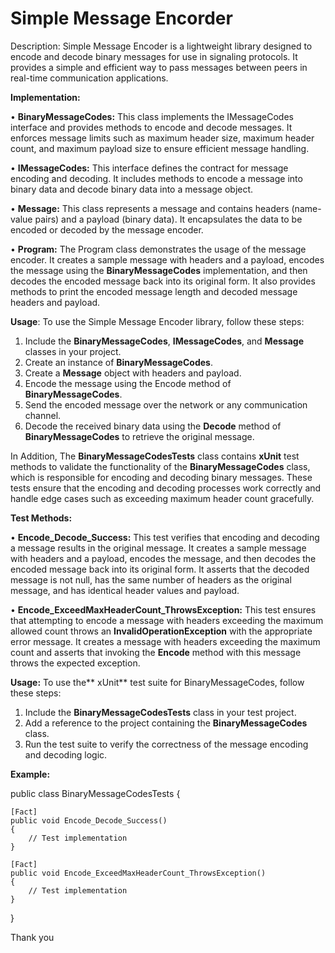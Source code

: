# Simple Message Encorder

Description:
Simple Message Encoder is a lightweight library designed to encode and decode binary messages for use in signaling protocols. It provides a simple and efficient way to pass messages between peers in real-time communication applications.

**Implementation:**

•	**BinaryMessageCodes:** This class implements the IMessageCodes interface and provides methods to encode and decode messages. It enforces message limits such as maximum header size, maximum header count, and maximum payload size to ensure efficient message handling.

•	**IMessageCodes:** This interface defines the contract for message encoding and decoding. It includes methods to encode a message into binary data and decode binary data into a message object.

•	**Message:** This class represents a message and contains headers (name-value pairs) and a payload (binary data). It encapsulates the data to be encoded or decoded by the message encoder.

•	**Program:** The Program class demonstrates the usage of the message encoder. It creates a sample message with headers and a payload, encodes the message using the **BinaryMessageCodes** implementation, and then decodes the encoded message back into its original form. It also provides methods to print the encoded message length and decoded message headers and payload.

**Usage**: 
To use the Simple Message Encoder library, follow these steps:
1.	Include the **BinaryMessageCodes**, **IMessageCodes**, and **Message** classes in your project.
2.	Create an instance of **BinaryMessageCodes**.
3.	Create a **Message** object with headers and payload.
4.	Encode the message using the Encode method of **BinaryMessageCodes**.
5.	Send the encoded message over the network or any communication channel.
6.	Decode the received binary data using the **Decode** method of **BinaryMessageCodes** to retrieve the original message.

In Addition, The **BinaryMessageCodesTests** class contains **xUnit** test methods to validate the functionality of the **BinaryMessageCodes** class, which is responsible for encoding and decoding binary messages. These tests ensure that the encoding and decoding processes work correctly and handle edge cases such as exceeding maximum header count gracefully. 

**Test Methods:**

•	**Encode_Decode_Success:** This test verifies that encoding and decoding a message results in the original message. It creates a sample message with headers and a payload, encodes the message, and then decodes the encoded message back into its original form. It asserts that the decoded message is not null, has the same number of headers as the original message, and has identical header values and payload.

•	**Encode_ExceedMaxHeaderCount_ThrowsException:** This test ensures that attempting to encode a message with headers exceeding the maximum allowed count throws an **InvalidOperationException** with the appropriate error message. It creates a message with headers exceeding the maximum count and asserts that invoking the **Encode** method with this message throws the expected exception.

**Usage:**
To use the** xUnit** test suite for BinaryMessageCodes, follow these steps:

1.	Include the **BinaryMessageCodesTests** class in your test project.
2.	Add a reference to the project containing the **BinaryMessageCodes** class.
3.	Run the test suite to verify the correctness of the message encoding and decoding logic.

**Example:**


public class BinaryMessageCodesTests
{

    [Fact]
    public void Encode_Decode_Success()
    {
        // Test implementation
    }

    [Fact]
    public void Encode_ExceedMaxHeaderCount_ThrowsException()
    {
        // Test implementation
    }
}

Thank you



